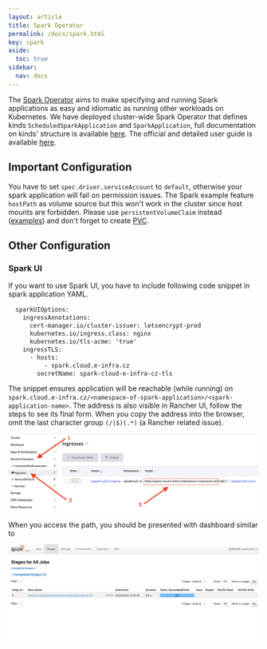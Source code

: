```yaml
---
layout: article
title: Spark Operator
permalink: /docs/spark.html
key: spark
aside:
  toc: true
sidebar:
  nav: docs
---
```


The [Spark Operator](https://github.com/GoogleCloudPlatform/spark-on-k8s-operator) aims to make specifying and running Spark applications as easy and idiomatic as running other workloads on Kubernetes. We have deployed cluster-wide Spark Operator that defines kinds `ScheduledSparkApplication` and `SparkApplication`, full documentation on kinds' structure is available [here](https://github.com/GoogleCloudPlatform/spark-on-k8s-operator/blob/master/docs/api-docs.md). The official and detailed user guide is available [here](https://github.com/GoogleCloudPlatform/spark-on-k8s-operator/blob/master/docs/user-guide.md).

## Important Configuration
You have to set `spec.driver.serviceAccount` to  `default`, otherwise your spark application will fail on permission issues. The Spark example feature `hostPath` as volume source but this won't work in the cluster since host mounts are forbidden. Please use `persistentVolumeClaim` instead ([examples](https://github.com/GoogleCloudPlatform/spark-on-k8s-operator/blob/master/docs/user-guide.md#mounting-volumes)) and don't forget to create [PVC](https://docs.cerit.io/docs/pvc.html#pvc).

## Other Configuration

### Spark UI

If you want to use Spark UI, you have to include following code snippet in spark application YAML. 

```
  sparkUIOptions:
    ingressAnnotations:
      cert-manager.io/cluster-issuer: letsencrypt-prod
      kubernetes.io/ingress.class: nginx
      kubernetes.io/tls-acme: 'true'
    ingressTLS:
      - hosts:
          - spark.cloud.e-infra.cz
        secretName: spark-cloud-e-infra-cz-tls
```

The snippet ensures application will be reachable (while running) on `spark.cloud.e-infra.cz/<namespace-of-spark-application>/<spark-application-name>`. The address is also visible in Rancher UI, follow the steps to see its final form. When you copy the address into the browser, omit the last character group `(/|$)(.*)` (a Rancher related issue). 

![sparkaddress](sparkaddress.png)  

When you access the path, you should be presented with dashboard similar to

![sparkdashboard](sparkdashboard.png)  


